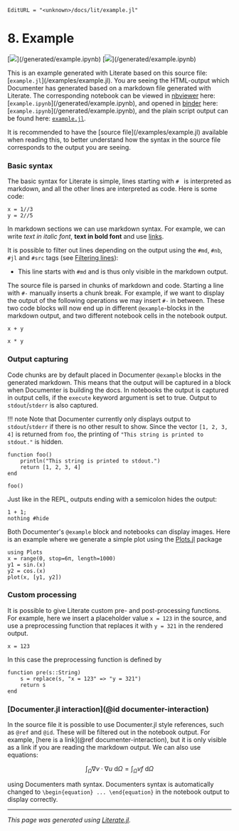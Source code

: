 ```@meta
EditURL = "<unknown>/docs/lit/example.jl"
```

# **8.** Example

[![](https://mybinder.org/badge_logo.svg)](<unknown>/generated/example.ipynb)
[![](https://img.shields.io/badge/show-nbviewer-579ACA.svg)](<unknown>/generated/example.ipynb)

This is an example generated with Literate based on this
source file: [`example.jl`](<unknown>/examples/example.jl).
You are seeing the
HTML-output which Documenter has generated based on a markdown
file generated with Literate. The corresponding notebook
can be viewed in [nbviewer](http://nbviewer.jupyter.org/) here:
[`example.ipynb`](<unknown>/generated/example.ipynb),
and opened in [binder](https://mybinder.org/) here:
[`example.ipynb`](<unknown>/generated/example.ipynb),
and the plain script output can be found here: [`example.jl`](./example.jl).

It is recommended to have the [source file](<unknown>/examples/example.jl)
available when reading this, to better understand how the syntax in the source file
corresponds to the output you are seeing.

### Basic syntax
The basic syntax for Literate is simple, lines starting with `# ` is interpreted
as markdown, and all the other lines are interpreted as code. Here is some code:

````@example example
x = 1//3
y = 2//5
````

In markdown sections we can use markdown syntax. For example, we can
write *text in italic font*, **text in bold font** and use
[links](https://www.youtube.com/watch?v=dQw4w9WgXcQ).

It is possible to filter out lines depending on the output using the
`#md`, `#nb`, `#jl` and `#src` tags (see [Filtering lines](@ref)):
- This line starts with `#md` and is thus only visible in the markdown output.

The source file is parsed in chunks of markdown and code. Starting a line
with `#-` manually inserts a chunk break. For example, if we want to
display the output of the following operations we may insert `#-` in
between. These two code blocks will now end up in different
`@example`-blocks in the markdown output, and two different notebook cells
in the notebook output.

````@example example
x + y
````

````@example example
x * y
````

### Output capturing
Code chunks are by default placed in Documenter `@example` blocks in the generated
markdown. This means that the output will be captured in a block when Documenter is
building the docs. In notebooks the output is captured in output cells, if the
`execute` keyword argument is set to true. Output to `stdout`/`stderr` is also
captured.

!!! note
    Note that Documenter currently only displays output to `stdout`/`stderr`
    if there is no other result to show. Since the vector `[1, 2, 3, 4]` is
    returned from `foo`, the printing of `"This string is printed to stdout."`
    is hidden.

````@example example
function foo()
    println("This string is printed to stdout.")
    return [1, 2, 3, 4]
end

foo()
````

Just like in the REPL, outputs ending with a semicolon hides the output:

````@example example
1 + 1;
nothing #hide
````

Both Documenter's `@example` block and notebooks can display images. Here is an example
where we generate a simple plot using the
[Plots.jl](https://github.com/JuliaPlots/Plots.jl) package

````@example example
using Plots
x = range(0, stop=6π, length=1000)
y1 = sin.(x)
y2 = cos.(x)
plot(x, [y1, y2])
````

### Custom processing

It is possible to give Literate custom pre- and post-processing functions.
For example, here we insert a placeholder value `x = 123` in the source, and use a
preprocessing function that replaces it with `y = 321` in the rendered output.

````@example example
x = 123
````

In this case the preprocessing function is defined by

````@example example
function pre(s::String)
    s = replace(s, "x = 123" => "y = 321")
    return s
end
````

### [Documenter.jl interaction](@id documenter-interaction)

In the source file it is possible to use Documenter.jl style references,
such as `@ref` and `@id`. These will be filtered out in the notebook output.
For example, [here is a link](@ref documenter-interaction), but it is only
visible as a link if you are reading the markdown output. We can also
use equations:

```math
\int_\Omega \nabla v \cdot \nabla u\ \mathrm{d}\Omega = \int_\Omega v f\ \mathrm{d}\Omega
```

using Documenters math syntax. Documenters syntax is automatically changed to
`\begin{equation} ... \end{equation}` in the notebook output to display correctly.

---

*This page was generated using [Literate.jl](https://github.com/fredrikekre/Literate.jl).*

